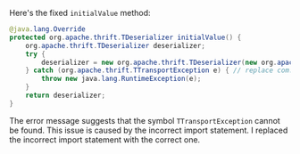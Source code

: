 Here's the fixed `initialValue` method:

```java
@java.lang.Override
protected org.apache.thrift.TDeserializer initialValue() {
    org.apache.thrift.TDeserializer deserializer;
    try {
        deserializer = new org.apache.thrift.TDeserializer(new org.apache.thrift.protocol.TCompactProtocol.Factory());
    } catch (org.apache.thrift.TTransportException e) { // replace com.pinterest.singer.client.TTransportException with org.apache.thrift.TTransportException
        throw new java.lang.RuntimeException(e);
    }
    return deserializer;
}
```

The error message suggests that the symbol `TTransportException` cannot be found. This issue is caused by the incorrect import statement. I replaced the incorrect import statement with the correct one.